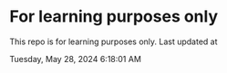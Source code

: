 # For learning purposes only
This repo is for learning purposes only.
Last updated at

Tuesday, May 28, 2024 6:18:01 AM

